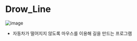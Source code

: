 # Drow_Line
![image](https://user-images.githubusercontent.com/91765744/187843787-4ac089e0-6ae2-404c-aaa2-e713cefaed08.png)
- 자동차가 떨어지지 않도록 마우스를 이용해 길을 만드는 프로그램
